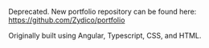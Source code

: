Deprecated. New portfolio repository can be found here: https://github.com/Zydico/portfolio

Originally built using Angular, Typescript, CSS, and HTML. 
